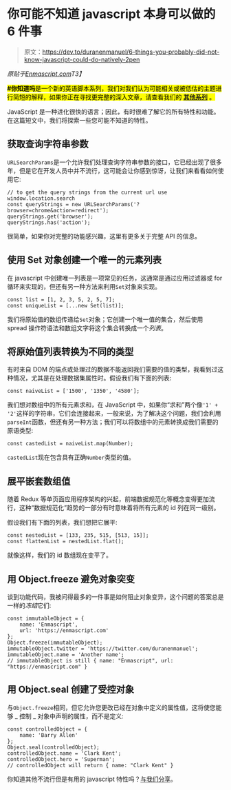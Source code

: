 # 你可能不知道 javascript 本身可以做的 6 件事

> 原文：<https://dev.to/duranenmanuel/6-things-you-probably-did-not-know-javascript-could-do-natively-2pen>

*原贴于[Enmascript.com](https://enmascript.com/articles/2019/09/24/6-things-you-probably-did-not-know-javascript-could-do-natively)T3】*

<mark>**#你知道吗**是一个新的英语脚本系列，我们对我们认为可能相关或被低估的主题进行简短的解释，如果你正在寻找更完整的深入文章，请查看我们的 **[其他系列](https://enmascript.com/series)** 。</mark>

JavaScript 是一种进化很快的语言；因此，有时很难了解它的所有特性和功能。在这篇短文中，我们将探索一些您可能不知道的特性。

## 获取查询字符串参数

`URLSearchParams`是一个允许我们处理查询字符串参数的接口，它已经出现了很多年，但是它在开发人员中并不流行，这可能会让你感到惊讶，让我们来看看如何使用它:

```
// to get the query strings from the current url use window.location.search
const queryStrings = new URLSearchParams('?browser=chrome&action=redirect');
queryStrings.get('browser');
queryStrings.has('action'); 
```

很简单，如果你对完整的功能感兴趣，这里有更多关于完整 API 的信息。

## 使用 Set 对象创建一个唯一的元素列表

在 javascript 中创建唯一列表是一项常见的任务，这通常是通过应用过滤器或 for 循环来实现的，但还有另一种方法来利用`Set`对象来实现。

```
const list = [1, 2, 3, 5, 2, 5, 7];
const uniqueList = [...new Set(list)]; 
```

我们将原始值的数组传递给`Set`对象；它创建一个唯一值的集合，然后使用 spread 操作符语法和数组文字将这个集合转换成一个*列表*。

## 将原始值列表转换为不同的类型

有时来自 DOM 的端点或处理过的数据不能返回我们需要的值的类型，我看到过这种情况，尤其是在处理数据集属性时。假设我们有下面的列表:

```
const naiveList = ['1500', '1350', '4580']; 
```

我们想对数组中的所有元素求和，在 JavaScript 中，如果你“求和”两个像`'1' + '2'`这样的字符串，它们会连接起来，一般来说，为了解决这个问题，我们会利用`parseInt`函数，但还有另一种方法；我们可以将数组中的元素转换成我们需要的原语类型:

```
const castedList = naiveList.map(Number); 
```

`castedList`现在包含具有正确`Number`类型的值。

## 展平嵌套数组值

随着 Redux 等单页面应用程序架构的兴起，前端数据规范化等概念变得更加流行，这种“数据规范化”趋势的一部分有时意味着将所有元素的 id 列在同一级别。

假设我们有下面的列表，我们想把它展平:

```
const nestedList = [133, 235, 515, [513, 15]];
const flattenList = nestedList.flat(); 
```

就像这样，我们的 id 数组现在变平了。

## 用 Object.freeze 避免对象突变

谈到功能代码，我被问得最多的一件事是如何阻止对象变异，这个问题的答案总是一样的*冻结*它们:

```
const immutableObject = {
    name: 'Enmascript',
    url: 'https://enmascript.com'
};
Object.freeze(immutableObject);
immutableObject.twitter = 'https://twitter.com/duranenmanuel';
immutableObject.name = 'Another name';
// immutableObject is still { name: "Enmascript", url: "https://enmascript.com" } 
```

## 用 Object.seal 创建了受控对象

与`Object.freeze`相同，但它允许您更改已经在对象中定义的属性值，这将使您能够 _ 控制 _ 对象中声明的属性，而不是定义:

```
const controlledObject = {
    name: 'Barry Allen'
};
Object.seal(controlledObject);
controlledObject.name = 'Clark Kent';
controlledObject.hero = 'Superman';
// controlledObject will return { name: "Clark Kent" } 
```

你知道其他不流行但是有用的 javascript 特性吗？[与我们分享](https://www.reddit.com/r/javascript/comments/d8njfy/6_things_you_probably_did_not_know_javascript/)。